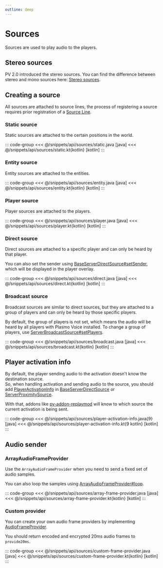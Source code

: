 ```yaml
---
outline: deep
---
```


# Sources
Sources are used to play audio to the players.

## Stereo sources
PV 2.0 introduced the stereo sources.
You can find the difference between stereo and mono sources here: [Stereo sources](/docs/new-in-2xx/#stereo-sources).

## Creating a source
All sources are attached to source lines, the process of registering a source requires prior registration of a
[Source Line](/docs/api/source-lines#registering-a-source-line).

### Static source
Static sources are attached to the certain positions in the world.

::: code-group
<<< @/snippets/api/sources/static.java [java]
<<< @/snippets/api/sources/static.kt{kotlin} [kotlin]
:::

### Entity source
Entity sources are attached to the entities.

::: code-group
<<< @/snippets/api/sources/entity.java [java]
<<< @/snippets/api/sources/entity.kt{kotlin} [kotlin]
:::

### Player source
Player sources are attached to the players.

::: code-group
<<< @/snippets/api/sources/player.java [java]
<<< @/snippets/api/sources/player.kt{kotlin} [kotlin]
:::

### Direct source
Direct sources are attached to a specific player and can only be heard by that player.

You can also set the sender using [BaseServerDirectSource#setSender](https://dokka.plasmovoice.com/-plasmo-voice/su.plo.voice.api.server.audio.source/-base-server-direct-source/sender.html),
which will be displayed in the player overlay.

::: code-group
<<< @/snippets/api/sources/direct.java [java]
<<< @/snippets/api/sources/direct.kt{kotlin} [kotlin]
:::

### Broadcast source
Broadcast sources are similar to direct sources,
but they are attached to a group of players and can only be heard by those specific players.

By default, the group of players is not set, which means the audio will be heard by all players with Plasmo Voice installed.
To change a group of players, use [ServerBroadcastSource#setPlayers](https://dokka.plasmovoice.com/-plasmo-voice/su.plo.voice.api.server.audio.source/-server-broadcast-source/players.html).

::: code-group
<<< @/snippets/api/sources/broadcast.java [java]
<<< @/snippets/api/sources/broadcast.kt{kotlin} [kotlin]
:::

## Player activation info
By default, the player sending audio to the activation doesn't know the destination source.<br>
So, when handling activation and sending audio to the source,
you should add [PlayerActivationInfo](https://dokka.plasmovoice.com/-plasmo-voice/su.plo.voice.api.server.audio.capture/-player-activation-info/index.html)
in [BaseServerDirectSource](https://dokka.plasmovoice.com/-plasmo-voice/su.plo.voice.api.server.audio.source/-base-server-direct-source/index.html?query=interface%20BaseServerDirectSource%20:%20ServerAudioSource%3CDirectSourceInfo%3E#-1502671345%2FFunctions%2F1633478633)
or [ServerProximitySource](https://dokka.plasmovoice.com/-plasmo-voice/su.plo.voice.api.server.audio.source/-server-proximity-source/index.html#-1259569937%2FFunctions%2F1633478633).

With that, addons like [pv-addon-replaymod](https://modrinth.com/mod/pv-addon-replaymod)
will know to which source the current activation is being sent.

::: code-group
<<< @/snippets/api/sources/player-activation-info.java{9} [java]
<<< @/snippets/api/sources/player-activation-info.kt{9 kotlin} [kotlin]
:::

## Audio sender

### ArrayAudioFrameProvider
Use the `ArrayAudioFrameProvider` when you need to send a fixed set of audio samples.

You can also loop the samples using [ArrayAudioFrameProvider#loop](https://dokka.plasmovoice.com/-plasmo-voice/su.plo.voice.api.server.audio.provider/-array-audio-frame-provider/index.html#814034649%2FProperties%2F-406018262).

::: code-group
<<< @/snippets/api/sources/array-frame-provider.java [java]
<<< @/snippets/api/sources/array-frame-provider.kt{kotlin} [kotlin]
:::

### Custom provider
You can create your own audio frame providers by implementing [AudioFrameProvider](https://dokka.plasmovoice.com/-plasmo-voice/su.plo.voice.api.server.audio.provider/-audio-frame-provider/index.html).

You should return encoded and encrypted 20ms audio frames to `provide20ms`.

::: code-group
<<< @/snippets/api/sources/custom-frame-provider.java [java]
<<< @/snippets/api/sources/custom-frame-provider.kt{kotlin} [kotlin]
:::
